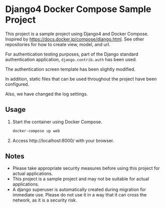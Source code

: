 # Django4 Docker Compose Sample Project

This project is a sample project using Django4 and Docker Compose. 
Inspired by https://docs.docker.jp/compose/django.html. See other repositories for how to create view, model, and url.

For authentication testing purposes, part of the Django standard authentication application, `django.contrib.auth` has been used. 

The authentication screen template has been slightly modified. 

In addition, static files that can be used throughout the project have been configured.

Also, we have changed the log settings.

## Usage

1. Start the container using Docker Compose.
    ```bash
    docker-compose up web
    ```
2. Access http://localhost:8000/ with your browser.


## Notes
- Please take appropriate security measures before using this project for actual applications.
- This project is a sample project and may not be suitable for actual applications.
- A django superuser is automatically created during migration for immediate use. Please do not use it in a way that it can cross the network, as it is a security risk.
